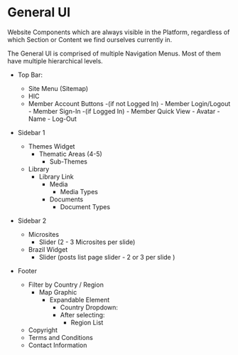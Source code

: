 # General UI

Website Components which are always visible in the Platform, regardless of which Section or Content we find ourselves currently in.

The General UI is comprised of multiple Navigation Menus. Most of them have multiple hierarchical levels.


- Top Bar:
   - Site Menu (Sitemap)
   - HIC
   - Member Account Buttons
      -(if not Logged In)
         - Member Login/Logout
         - Member Sign-In
      -(if Logged In)
         - Member Quick View
            - Avatar
            - Name
         - Log-Out
- Sidebar 1
   - Themes Widget
      - Thematic Areas (4-5)
         - Sub-Themes
   - Library
      - Library Link
         - Media
            - Media Types
         - Documents
            - Document Types
- Sidebar 2
   - Microsites
      - Slider (2 - 3 Microsites per slide)
   - Brazil Widget
      - Slider (posts list page slider - 2 or 3 per slide )
- Footer

   - Filter by Country / Region
      - Map Graphic
         - Expandable Element
            - Country Dropdown:
            - After selecting:
               - Region List
   - Copyright
   - Terms and Conditions
   - Contact Information
